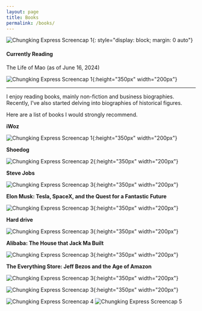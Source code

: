 ```yaml
---
layout: page
title: Books
permalink: /books/
---
```


 ![Chungking Express Screencap 1]({{site.baseurl}}/assets/bookcovers/booknewyorker.jpg){: style="display: block; margin: 0 auto"}



#### **Currently Reading** 

The Life of Mao (as of June 16, 2024)

![Chungking Express Screencap 1]({{site.baseurl}}/assets/bookcovers/mao.jpg){:height="350px" width="200px"}

------



I enjoy reading books, mainly non-fiction and business biographies. Recently, I've also started delving into biographies of historical figures. 

Here are a list of books I would strongly recommend.

**iWoz**

![Chungking Express Screencap 1]({{site.baseurl}}/assets/bookcovers/iwoz.jpg){:height="350px" width="200px"}

**Shoedog**

![Chungking Express Screencap 2]({{site.baseurl}}/assets/bookcovers/shoedog.jpg){:height="350px" width="200px"}

**Steve Jobs**

![Chungking Express Screencap 3]({{site.baseurl}}/assets/bookcovers/steve.jpg){:height="350px" width="200px"}

**Elon Musk: Tesla, SpaceX, and the Quest for a Fantastic Future**

![Chungking Express Screencap 3]({{site.baseurl}}/assets/bookcovers/elon.jpg){:height="350px" width="200px"}

**Hard drive**

![Chungking Express Screencap 3]({{site.baseurl}}/assets/bookcovers/bill.jpg){:height="350px" width="200px"}

**Alibaba: The House that Jack Ma Built**

![Chungking Express Screencap 3]({{site.baseurl}}/assets/bookcovers/ali.jpg){:height="350px" width="200px"}

**The Everything Store: Jeff Bezos and the Age of Amazon**

![Chungking Express Screencap 3]({{site.baseurl}}/assets/bookcovers/jeff.jpg){:height="350px" width="200px"}



![Chungking Express Screencap 3]({{site.baseurl}}/assets/bookcovers/mark.jpg){:height="350px" width="200px"}

![Chungking Express Screencap 4]({{site.baseurl}}/assets/images/sample_portfolio/4.jpg)
![Chungking Express Screencap 5]({{site.baseurl}}/assets/images/sample_portfolio/5.jpg)
